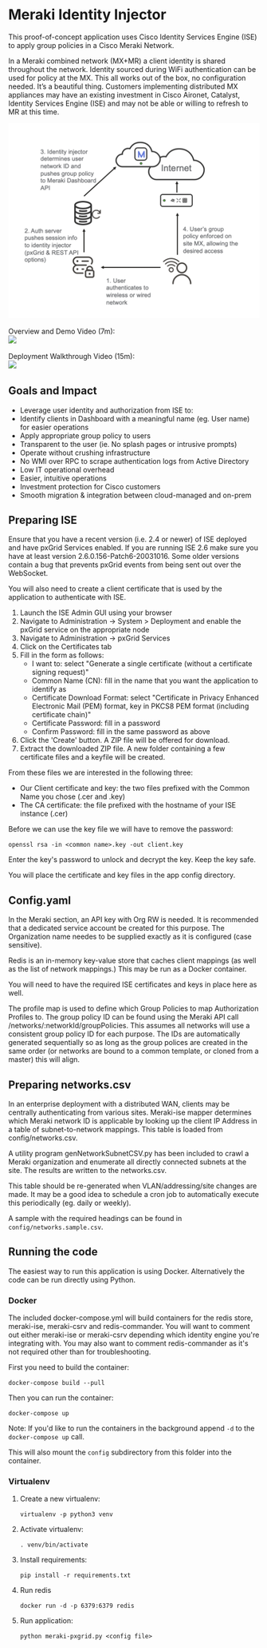 # Meraki Identity Injector

This proof-of-concept application uses Cisco Identity Services Engine (ISE) to apply group policies in 
a Cisco Meraki Network.

In a Meraki combined network (MX+MR) a client identity is shared throughout the network. Identity sourced 
during WiFi authentication can be used for policy at the MX. This all works out of the box, no configuration 
needed. It’s a beautiful thing. Customers implementing distributed MX appliances may have an existing 
investment in Cisco Aironet, Catalyst, Identity Services Engine (ISE) and may not be able or willing to 
refresh to MR at this time.

![Identity Injector process](meraki-ise-process.png)

Overview and Demo Video (7m):  
[<img src="https://img.youtube.com/vi/nKbivPqtt5E/maxresdefault.jpg" width="50%">](https://youtu.be/nKbivPqtt5E)

Deployment Walkthrough Video (15m):  
[<img src="https://img.youtube.com/vi/nqRjWcDucE8/maxresdefault.jpg" width="50%">](https://youtu.be/nqRjWcDucE8)

## Goals and Impact
* Leverage user identity and authorization from ISE to:
* Identify clients in Dashboard with a meaningful name (eg. User name) for easier operations
* Apply appropriate group policy to users
* Transparent to the user (ie. No splash pages or intrusive prompts)
* Operate without crushing infrastructure
* No WMI over RPC to scrape authentication logs from Active Directory
* Low IT operational overhead
* Easier, intuitive operations
* Investment protection for Cisco customers
* Smooth migration & integration between cloud-managed and on-prem

## Preparing ISE

Ensure that you have a recent version (i.e. 2.4 or newer) of ISE deployed and have pxGrid Services enabled.
If you are running ISE 2.6 make sure you have at least version 2.6.0.156-Patch6-20031016. Some older 
versions contain a bug that prevents pxGrid events from being sent out over the WebSocket.

You will also need to create a client certificate that is used by the application to authenticate with ISE.

1. Launch the ISE Admin GUI using your browser
2. Navigate to Administration -> System > Deployment and enable the pxGrid service on the appropriate node
3. Navigate to Administration -> pxGrid Services
4. Click on the Certificates tab
5. Fill in the form as follows:
   - I want to:                   select "Generate a single certificate (without a certificate signing request)"
   - Common Name (CN):            fill in the name that you want the application to identify as
   - Certificate Download Format: select "Certificate in Privacy Enhanced Electronic Mail (PEM) format, key in PKCS8 PEM format (including certificate chain)"
   - Certificate Password:        fill in a password
   - Confirm Password:            fill in the same password as above
6. Click the 'Create' button. A ZIP file will be offered for download.
7. Extract the downloaded ZIP file. A new folder containing a few certificate files and a keyfile will be created.

From these files we are interested in the following three:
 - Our Client certificate and key: the two files prefixed with the Common Name you chose (.cer and .key)
 - The CA certificate: the file prefixed with the hostname of your ISE instance (.cer)

Before we can use the key file we will have to remove the password:
```
openssl rsa -in <common name>.key -out client.key
```
Enter the key's password to unlock and decrypt the key. Keep the key safe.

You will place the certificate and key files in the app config directory. 

## Config.yaml
In the Meraki section, an API key with Org RW is needed. It is recommended that a dedicated service 
account be created for this purpose. The Organization name needes to be supplied exactly as it is 
configured (case sensitive).

Redis is an in-memory key-value store that caches client mappings (as well as the list of network mappings.) 
This may be run as a Docker container.  

You will need to have the required ISE certificates and keys in place here as well.

The profile map is used to define which Group Policies to map Authorization Profiles to. The group policy ID 
can be found using the Meraki API call /networks/:networkId/groupPolicies. This assumes all networks will 
use a consistent group policy ID for each purpose. The IDs are automatically generated sequentially so as 
long as the group polices are created in the same order (or networks are bound to a common template, or 
cloned from a master) this will align.

## Preparing networks.csv
In an enterprise deployment with a distributed WAN, clients may be centrally authenticating from various 
sites. Meraki-ise mapper determines which Meraki network ID is applicable by looking up the client IP 
Address in a table of subnet-to-network mappings. This table is loaded from config/networks.csv.

A utility program genNetworkSubnetCSV.py has been included to crawl a Meraki organization and enumerate 
all directly connected subnets at the site. The results are written to the networks.csv.

This table should be re-generated when VLAN/addressing/site changes are made. It may be a good idea to 
schedule a cron job to automatically execute this periodically (eg. daily or weekly). 

A sample with the required headings can be found in
`config/networks.sample.csv`.

## Running the code

The easiest way to run this application is using Docker. Alternatively the code can be run directly using 
Python.

### Docker

The included docker-compose.yml will build containers for the redis store, meraki-ise, meraki-csrv and 
redis-commander. You will want to comment out either meraki-ise or meraki-csrv depending which identity 
engine you're integrating with. You may also want to comment redis-commander as it's not required other 
than for troubleshooting.

First you need to build the container: 
```
docker-compose build --pull
```

Then you can run the container:

```
docker-compose up
```

Note: If you'd like to run the containers in the background append `-d` to the `docker-compose up` call.

This will also mount the `config` subdirectory from this folder into the container.

### Virtualenv

1. Create a new virtualenv:
   ```
   virtualenv -p python3 venv
   ```
2. Activate virtualenv:
    ```
   . venv/bin/activate
    ```
4. Install requirements:
   ```
   pip install -r requirements.txt
   ```
4. Run redis
   ```
   docker run -d -p 6379:6379 redis
   ```
5. Run application:
   ```
   python meraki-pxgrid.py <config file>
   ```
